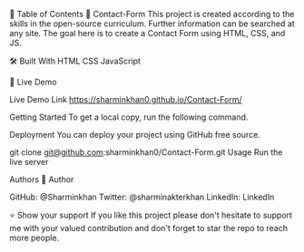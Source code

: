 📗 Table of Contents
📖 Contact-Form This project is created according to the skills in the open-source curriculum. Further information can be searched at any site. The goal here is to create a Contact Form using HTML, CSS, and JS.

🛠 Built With HTML CSS JavaScript

🚀 Live Demo

Live Demo Link https://sharminkhan0.github.io/Contact-Form/

Getting Started To get a local copy, run the following command.

Deployment You can deploy your project using GitHub free source.

git clone git@github.com:sharminkhan0/Contact-Form.git Usage Run the live server

Authors 👤 Author

GitHub: @Sharminkhan Twitter: @sharminakterkhan LinkedIn: LinkedIn

⭐️ Show your support If you like this project please don't hesitate to support me with your valued contribution and don't forget to star the repo to reach more people.
